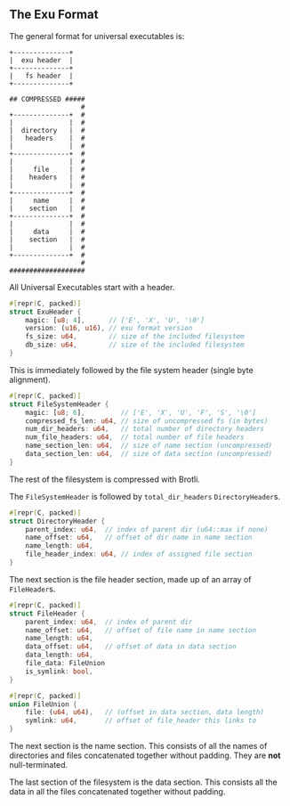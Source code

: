 ## The Exu Format

The general format for universal executables is:

```
+--------------+
|  exu header  |
+--------------+
|   fs header  |
+--------------+

## COMPRESSED #####
                  #
+--------------+  #
|              |  #
|  directory   |  #
|   headers    |  #
|              |  #
+--------------+  #
|              |  #
|     file     |  #
|    headers   |  #
|              |  #
+--------------+  #
|     name     |  #
|    section   |  #
+--------------+  #
|              |  #
|     data     |  #
|    section   |  #
|              |  #
+--------------+  #
                  #
###################
```



All Universal Executables start with a header.

```rust
#[repr(C, packed)]
struct ExuHeader {
    magic: [u8; 4], 	 // ['E', 'X', 'U', '\0']
   	version: (u16, u16), // exu format version
    fs_size: u64,		 // size of the included filesystem
    db_size: u64,		 // size of the included filesystem
}
```

This is immediately followed by the file system header (single byte alignment).

```rust
#[repr(C, packed)]
struct FileSystemHeader {
    magic: [u8; 6], 		// ['E', 'X', 'U', 'F', 'S', '\0']
    compressed_fs_len: u64, // size of uncompressed fs (in bytes)
    num_dir_headers: u64,	// total number of directory headers
    num_file_headers: u64,	// total number of file headers
    name_section_len: u64,	// size of name section (uncompressed)
    data_section_len: u64,	// size of data section (uncompressed)
}
```

The rest of the filesystem is compressed with Brotli.

The `FileSystemHeader` is followed by `total_dir_headers` `DirectoryHeader`s.

```rust
#[repr(C, packed)]
struct DirectoryHeader {
    parent_index: u64,	// index of parent dir (u64::max if none)
	name_offset: u64,	// offset of dir name in name section
    name_length: u64,
    file_header_index: u64, // index of assigned file section
}
```

The next section is the file header section, made up of an array of `FileHeader`s.

```rust
#[repr(C, packed)]
struct FileHeader {
    parent_index: u64,	// index of parent dir
    name_offset: u64,	// offset of file name in name section
    name_length: u64,
    data_offset: u64,	// offset of data in data section
    data_length: u64,
    file_data: FileUnion
    is_symlink: bool,
}

#[repr(C, packed)]
union FileUnion {
    file: (u64, u64),	// (offset in data section, data length)
    symlink: u64,		// offset of file_header this links to
}
```

The next section is the name section. This consists of all the names of directories and files concatenated together without padding. They are **not** null-terminated.

The last section of the filesystem is the data section. This consists all the data in all the files concatenated together without padding.